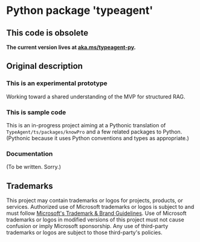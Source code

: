 # Python package 'typeagent'

## This code is obsolete

**The current version lives at
[aka.ms/typeagent-py](https://aka.ms/typeagent-py).**

## Original description

### This is an experimental prototype

Working toward a shared understanding of the MVP for structured RAG.

### This is sample code

This is an in-progress project aiming at a Pythonic translation of
`TypeAgent/ts/packages/knowPro` and a few related packages to Python.
(Pythonic because it uses Python conventions and types as appropriate.)

### Documentation

(To be written. Sorry.)

## Trademarks

This project may contain trademarks or logos for projects, products, or services.
Authorized use of Microsoft trademarks or logos is subject to and must follow
[Microsoft's Trademark & Brand Guidelines](https://www.microsoft.com/en-us/legal/intellectualproperty/trademarks/usage/general).
Use of Microsoft trademarks or logos in modified versions of this project
must not cause confusion or imply Microsoft sponsorship.
Any use of third-party trademarks or logos are subject to those third-party's policies.
